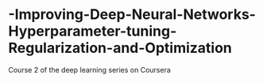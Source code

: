 # -Improving-Deep-Neural-Networks-Hyperparameter-tuning-Regularization-and-Optimization
Course 2 of the deep learning series on Coursera
